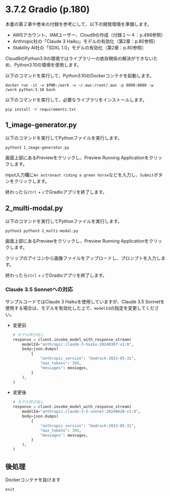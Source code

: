 # 3.7.2 Gradio (p.180)

本書の第２章や巻末の付録を参考にして、以下の開発環境を準備します。

- AWSアカウント、IAMユーザー、Cloud9の作成（付録１～４：p.498参照）
- Anthropic社の「Claude 3 Haiku」モデルの有効化（第2章：p.80参照）
- Stability AI社の「SDXL 1.0」モデルの有効化（第2章：p.80参照）

Cloud9のPython3.9の環境ではライブラリーの依存関係の解決ができないため、Python3.10の環境を使用します。

以下のコマンドを実行して、Python3.10のDockerコンテナを起動します。

```shell
docker run -it -v $PWD:/work -v ~/.aws:/root/.aws -p 8080:8080 -w /work python:3.10 bash
```

以下のコマンドを実行して、必要なライブラリをインストールします。

```shell
pip install -r requirements.txt
```

## 1_image-generator.py

以下のコマンドを実行してPythonファイルを実行します。

```shell
python3 1_image-generator.py
```

画面上部にあるPreviewをクリックし、Preview Running Applicationをクリックします。

input入力欄に`An astronaut riding a green horse`などを入力し、`Submit`ボタンをクリックします。

終わったら`Ctrl` + `c`でGradioアプリを終了します。

## 2_multi-modal.py

以下のコマンドを実行してPythonファイルを実行します。

```shell
python3 python3 2_multi-modal.py
```

画面上部にあるPreviewをクリックし、Preview Running Applicationをクリックします。

クリップのアイコンから画像ファイルをアップロードし、プロンプトを入力します。

終わったら`Ctrl` + `c`でGradioアプリを終了します。

### Claude 3.5 Sonnetへの対応

サンプルコードではClaude 3 Haikuを使用していますが、Claude 3.5 Sonnetを使用する場合は、モデルを有効化した上で、`modelId`の指定を変更してください。

* 変更前
    ```python
    # モデル呼び出し
    response = client.invoke_model_with_response_stream(
        modelId="anthropic.claude-3-haiku-20240307-v1:0",
        body=json.dumps(
            {
                "anthropic_version": "bedrock-2023-05-31",
                "max_tokens": 300,
                "messages": messages,
            }
        ),
    )
    ```

* 変更後
    ```python
    # モデル呼び出し
    response = client.invoke_model_with_response_stream(
        modelId="anthropic.claude-3-5-sonnet-20240620-v1:0",
        body=json.dumps(
            {
                "anthropic_version": "bedrock-2023-05-31",
                "max_tokens": 300,
                "messages": messages,
            }
        ),
    )
    ```


## 後処理

Dockerコンテナを抜けます

```shell
exit
```
